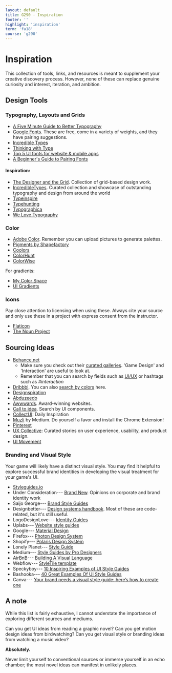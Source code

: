 ```yaml
---
layout: default
title: G290 - Inspiration
footer: ''
highlight: 'inspiration'
term: 'fa18'
course: 'g290'
---
```


# Inspiration
This collection of tools, links, and resources is meant to supplement your creative discovery process. However, none of these can replace genuine curiosity and interest, iteration, and ambition.

## Design Tools
### Typography, Layouts and Grids
 * [A Five Minute Guide to Better Typography](https://medium.muz.li/typography-that-sacred-cow-ea7a5909ca70)
 * [Google Fonts](https://fonts.google.com/). These are free, come in a variety of weights, and they have pairing suggestions.
 * [Incredible Types](http://incredibletypes.com/)
 * [Thinking with Type](http://thinkingwithtype.com/)
 * [Top 5 UI fonts for website & mobile apps](https://medium.muz.li/top-5-ui-fonts-for-website-mobile-apps-d78829e58f7e)
 * [A Beginner's Guide to Pairing Fonts](https://webdesign.tutsplus.com/articles/a-beginners-guide-to-pairing-fonts--webdesign-5706)

#### Inspiration:
 * [The Designer and the Grid](http://thedesignerandthegrid.tumblr.com/). Collection of grid-based design work.
 * [IncredibleTypes](http://incredibletypes.com/). Curated collection and showcase of outstanding typography and design from around the world
 * [Typeinspire](https://typeinspire.com/)
 * [Typehunting](http://typehunting.com/)
 * [Typographica](https://typographica.org/)
 * [We Love Typography](http://welovetypography.com/)

### Color
 * [Adobe Color](https://color.adobe.com/create/color-wheel/). Remember you can upload pictures to generate palettes.
 * [Pigments by Shapefactory](https://pigment.shapefactory.co/)
 * [Coolors](https://coolors.co/)
 * [ColorHunt](https://colorhunt.co/?ref=dribbble&shot=search_feature)
 * [ColorWise](https://colorwise.io/)

For gradients:
 *  [My Color Space](https://mycolor.space/)
 *  [UI Gradients](https://uigradients.com/)

### Icons
Pay close attention to licensing when using these. Always cite your source and only use these in a project with express consent from the instructor.

 * [Flaticon](https://www.flaticon.com/)
 * [The Noun Project](https://thenounproject.com/)

## Sourcing Ideas
 * [Behance.net](https://behance.net)
   * Make sure you check out their [curated galleries](https://www.behance.net/galleries). 'Game Design' and 'Interaction' are useful to look at.
   * Remember that you can search by fields such as [UI/UX](https://www.behance.net/search?field=132&content=projects&sort=featured_date&time=week&featured_on_behance=true) or hashtags such as _#interaction_
 * [Dribbbl](https://dribbble.com/shots). You can also [search by colors](https://dribbble.com/colors/109121) here.
 * [Designspiration](https://www.designspiration.net/)
 * [Abduzeedo](https://abduzeedo.com/)
 * [Awwwards](https://www.awwwards.com/). Award-winning websites.
 * [Call to idea](https://calltoidea.com/). Search by UI components.
 * [CollectUI](http://collectui.com/): Daily Inspiration
 * [Muzli](https://medium.muz.li/) by Medium. Do yourself a favor and install the Chrome Extension!
 * [Pinterest](https://www.pinterest.com/)
 * [UX Collective](https://uxdesign.cc/): Curated stories on user experience, usability, and product design.
 * [UI Movement](https://uimovement.com/)

### Branding and Visual Style
Your game will likely have a distinct visual style. You may find it helpful to explore successful brand identities in developing the visual treatment for your game's UI.

 * [Styleguides.io](http://styleguides.io/examples.html)
 * Under Consideration--- [Brand New](https://www.underconsideration.com/brandnew/). Opinions on corporate and brand identity work
 * Saijo George--- [Brand Style Guides](https://saijogeorge.com/brand-style-guide-examples/)
 * Designbetter--- [Design systems handbook](https://www.designbetter.co/design-systems-handbook/appendix). Most of these are code-related, but it's still useful.
 * LogoDesignLove--- [Identity Guides](https://www.logodesignlove.com/brand-identity-style-guides)
 * Uplabs--- [Website style guides](https://www.uplabs.com/posts/c/web/resources/style_guide)
 * Google--- [Material Design](https://material.io/guidelines/material-design/introduction.html)
 * Firefox--- [Photon Design System](https://design.firefox.com/photon/welcome.html)
 * Shopify--- [Polaris Design System](https://polaris.shopify.com/)
 * Lonely Planet--- [Style Guide](http://rizzo.lonelyplanet.com/styleguide/design-elements/colours)
 * Medium--- [Style Guides by Pro Designers](https://medium.com/inspiration-supply/style-guides-by-pro-designers-5605707afc07)
 * AirBnB--- [Building A Visual Language](https://airbnb.design/building-a-visual-language/)
 * Webflow--- [StyleTile template](https://webflow.com/website/Style-Tile)
 * Speckyboy--- [10 Inspiring Examples of UI Style Guides](https://speckyboy.com/inspirational-examples-ui-style-guides/)
 * Bashooka--- [40 Great Examples Of UI Style Guides](https://bashooka.com/inspiration/40-great-examples-of-ui-style-guides/)
 * Canva--- [Your brand needs a visual style guide: here’s how to create one](https://www.canva.com/learn/your-brand-needs-a-visual-style-guide/)

## A note
While this list is fairly exhaustive, I cannot understate the importance of exploring different sources and mediums.

Can you get UI ideas from reading a graphic novel?
Can you get motion design ideas from birdwatching?
Can you get visual style or branding ideas from watching a music video?

__Absolutely.__

Never limit yourself to conventional sources or immerse yourself in an echo chamber; the most novel ideas can manifest in unlikely places.